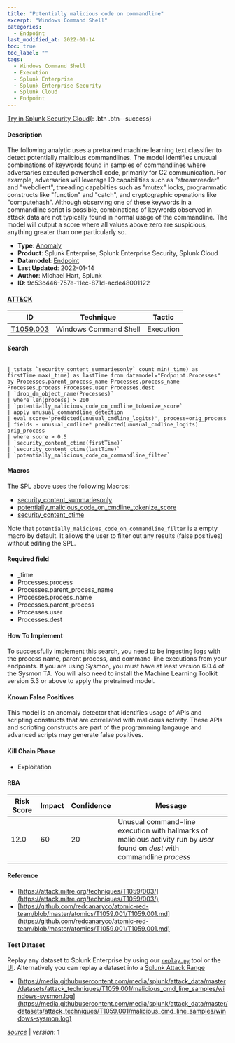 ```yaml
---
title: "Potentially malicious code on commandline"
excerpt: "Windows Command Shell"
categories:
  - Endpoint
last_modified_at: 2022-01-14
toc: true
toc_label: ""
tags:
  - Windows Command Shell
  - Execution
  - Splunk Enterprise
  - Splunk Enterprise Security
  - Splunk Cloud
  - Endpoint
---
```




[Try in Splunk Security Cloud](https://www.splunk.com/en_us/cyber-security.html){: .btn .btn--success}

#### Description

The following analytic uses a pretrained machine learning text classifier to detect potentially malicious commandlines.  The model identifies unusual combinations of keywords found in samples of commandlines where adversaries executed powershell code, primarily for C2 communication.  For example, adversaries will leverage IO capabilities such as &#34;streamreader&#34; and &#34;webclient&#34;, threading capabilties such as &#34;mutex&#34; locks, programmatic constructs like &#34;function&#34; and &#34;catch&#34;, and cryptographic operations like &#34;computehash&#34;.  Although observing one of these keywords in a commandline script is possible, combinations of keywords observed in attack data are not typically found in normal usage of the commandline.  The model will output a score where all values above zero are suspicious, anything greater than one particularly so.

- **Type**: [Anomaly](https://github.com/splunk/security_content/wiki/Detection-Analytic-Types)
- **Product**: Splunk Enterprise, Splunk Enterprise Security, Splunk Cloud
- **Datamodel**: [Endpoint](https://docs.splunk.com/Documentation/CIM/latest/User/Endpoint)
- **Last Updated**: 2022-01-14
- **Author**: Michael Hart, Splunk
- **ID**: 9c53c446-757e-11ec-871d-acde48001122


#### [ATT&CK](https://attack.mitre.org/)

| ID             | Technique        |  Tactic             |
| -------------- | ---------------- |-------------------- |
| [T1059.003](https://attack.mitre.org/techniques/T1059/003/) | Windows Command Shell | Execution |

#### Search

```

| tstats `security_content_summariesonly` count min(_time) as firstTime max(_time) as lastTime from datamodel="Endpoint.Processes" by Processes.parent_process_name Processes.process_name Processes.process Processes.user Processes.dest  
| `drop_dm_object_name(Processes)`  
| where len(process) > 200 
| `potentially_malicious_code_on_cmdline_tokenize_score` 
| apply unusual_commandline_detection 
| eval score='predicted(unusual_cmdline_logits)', process=orig_process 
| fields - unusual_cmdline* predicted(unusual_cmdline_logits) orig_process 
| where score > 0.5 
| `security_content_ctime(firstTime)` 
| `security_content_ctime(lastTime)` 
| `potentially_malicious_code_on_commandline_filter`
```

#### Macros
The SPL above uses the following Macros:
* [security_content_summariesonly](https://github.com/splunk/security_content/blob/develop/macros/security_content_summariesonly.yml)
* [potentially_malicious_code_on_cmdline_tokenize_score](https://github.com/splunk/security_content/blob/develop/macros/potentially_malicious_code_on_cmdline_tokenize_score.yml)
* [security_content_ctime](https://github.com/splunk/security_content/blob/develop/macros/security_content_ctime.yml)

Note that `potentially_malicious_code_on_commandline_filter` is a empty macro by default. It allows the user to filter out any results (false positives) without editing the SPL.

#### Required field
* _time
* Processes.process
* Processes.parent_process_name
* Processes.process_name
* Processes.parent_process
* Processes.user
* Processes.dest


#### How To Implement
To successfully implement this search, you need to be ingesting logs with the process name, parent process, and command-line executions from your endpoints. If you are using Sysmon, you must have at least version 6.0.4 of the Sysmon TA.  You will also need to install the Machine Learning Toolkit version 5.3 or above to apply the pretrained model.

#### Known False Positives
This model is an anomaly detector that identifies usage of APIs and scripting constructs that are correllated with malicious activity.  These APIs and scripting constructs are part of the programming langauge and advanced scripts may generate false positives.

#### Kill Chain Phase
* Exploitation



#### RBA

| Risk Score  | Impact      | Confidence   | Message      |
| ----------- | ----------- |--------------|--------------|
| 12.0 | 60 | 20 | Unusual command-line execution with hallmarks of malicious activity run by $user$ found on $dest$ with commandline $process$ |




#### Reference

* [https://attack.mitre.org/techniques/T1059/003/](https://attack.mitre.org/techniques/T1059/003/)
* [https://github.com/redcanaryco/atomic-red-team/blob/master/atomics/T1059.001/T1059.001.md](https://github.com/redcanaryco/atomic-red-team/blob/master/atomics/T1059.001/T1059.001.md)



#### Test Dataset
Replay any dataset to Splunk Enterprise by using our [`replay.py`](https://github.com/splunk/attack_data#using-replaypy) tool or the [UI](https://github.com/splunk/attack_data#using-ui).
Alternatively you can replay a dataset into a [Splunk Attack Range](https://github.com/splunk/attack_range#replay-dumps-into-attack-range-splunk-server)

* [https://media.githubusercontent.com/media/splunk/attack_data/master/datasets/attack_techniques/T1059.001/malicious_cmd_line_samples/windows-sysmon.log](https://media.githubusercontent.com/media/splunk/attack_data/master/datasets/attack_techniques/T1059.001/malicious_cmd_line_samples/windows-sysmon.log)



[*source*](https://github.com/splunk/security_content/tree/develop/detections/endpoint/potentially_malicious_code_on_commandline.yml) \| *version*: **1**